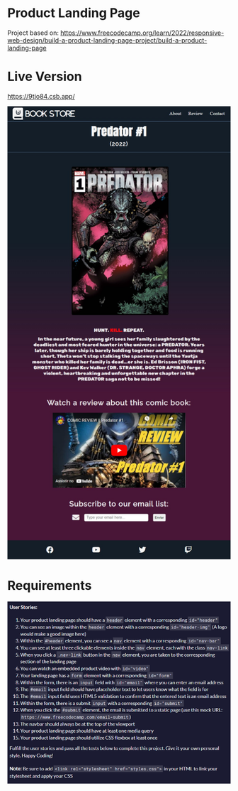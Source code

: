 # Product Landing Page

Project based on: https://www.freecodecamp.org/learn/2022/responsive-web-design/build-a-product-landing-page-project/build-a-product-landing-page

# Live Version

https://9tjo84.csb.app/

![image](images/preview.jpg)

# Requirements

![image](images/requirements.png)
